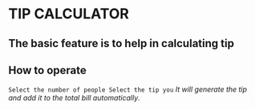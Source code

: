 # TIP CALCULATOR

## The basic feature is to help in calculating tip

## How to operate

`Select the number of people
Select the tip you`
_It will generate the tip and add it to the total bill automatically_.
